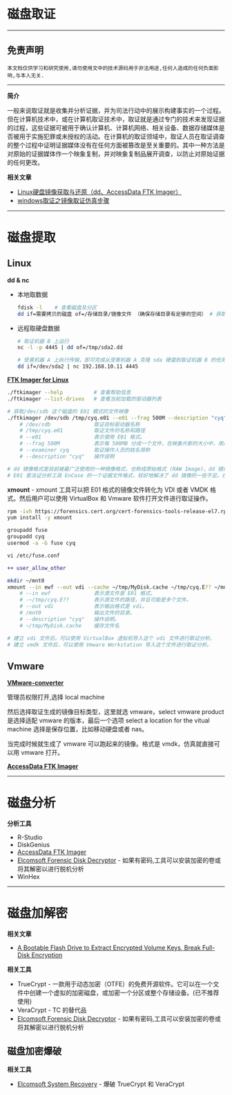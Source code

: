 # 磁盘取证

---

## 免责声明

`本文档仅供学习和研究使用,请勿使用文中的技术源码用于非法用途,任何人造成的任何负面影响,与本人无关.`

---

**简介**

一般来说取证就是收集并分析证据，并为司法行动中的展示构建事实的一个过程。但在计算机技术中，或在计算机取证技术中，取证就是通过专门的技术来发现证据的过程，这些证据可被用于确认计算机、计算机网络、相关设备、数据存储媒体是否被用于实施犯罪或未授权的活动。在计算机的取证领域中，取证人员在取证调查的整个过程中证明证据媒体没有在任何方面被篡改是至关重要的。其中一种方法是对原始的证据媒体作一个映象复制，并对映象复制品展开调查，以防止对原始证据的任何更改。

**相关文章**
- [Linux硬盘镜像获取与还原（dd、AccessData FTK Imager）](https://www.cnblogs.com/17bdw/p/9094659.html)
- [windows取证之镜像取证仿真步骤](https://www.codenong.com/cs106859820/)

---

# 磁盘提取

## Linux

**dd & nc**

- 本地取数据
    ```bash
    fdisk -l    # 查看磁盘及分区
    dd if=需要拷贝的磁盘 of=/存储目录/镜像文件 （确保存储目录有足够的空间） # 获取整个磁盘镜像文件
    ```

- 远程取硬盘数据
    ```bash
    # 取证机器 B 上运行
    nc -l -p 4445 | dd of=/tmp/sda2.dd

    # 受害机器 A 上执行传输，即可完成从受害机器 A 克隆 sda 硬盘到取证机器 B 的任务：
    dd if=/dev/sda2 | nc 192.168.10.11 4445
    ```

**[FTK Imager for Linux](https://accessdata.com/product-download)**

```bash
./ftkimager --help          # 查看帮助信息
./ftkimager --list-drives   # 查看当前加载的驱动器列表

# 获取/dev/sdb 这个磁盘的 E01 模式的文件映像
./ftkimager /dev/sdb /tmp/cyq.e01 --e01 --frag 500M --description "cyq" --examiner cyq
    # /dev/sdb              取证目标驱动器名称
    # /tmp/cyq.e01          取证文件的名称和路径
    # --e01                 表示使用 E01 格式。
    # --frag 500M           表示每 500MB 分成一个文件，在映象片断的大小中，用户可以可以选择将映象分割为多个文件以便于在 DVD 或 FAT 文件系统中中备份
    # --examiner cyq        取证操作人员的姓名简称
    # --description "cyq"   操作说明

# dd 镜像格式是目前被最广泛使用的一种镜像格式，也称成原始格式 (RAW Image)。dd 镜像的优点是兼容性强，目前所有磁盘镜像和分析工具都支持 dd 格式。
# E01 是法证分析工具 EnCase 的一个证据文件格式，较好地解决了 dd 镜像的一些不足。在生成 E01 格式证据文件时，会要求用户输入与调查案件相关的信息，如调查人员、地点、机构、备注等元数据。这些元数据将随证据数据信息一同 存入 E01 文件中。文件的每个字节都经过 32 位的 CRC 校验，这就使得证据被篡改的可能性几乎为 0。默认情况下，分析软件自动以每 64 扇区的数据块进行校验，这种方式兼顾速度和完整性两个方面的考虑。获取个磁盘的 E01 模式的文件映像需要一些时间，根据磁盘大小和硬件型号有所差异.
```

**xmount** - xmount 工具可以把 E01 格式的镜像文件转化为 VDI 或者 VMDK 格式。然后用户可以使用 VirtualBox 和 Vmware 软件打开文件进行取证操作。

```bash
rpm -ivh https://forensics.cert.org/cert-forensics-tools-release-el7.rpm
yum install -y xmount

groupadd fuse
groupadd cyq
usermod -a -G fuse cyq
```
```diff
vi /etc/fuse.conf

++ user_allow_other
```
```bash
mkdir ~/mnt0
xmount --in ewf --out vdi --cache ~/tmp/MyDisk.cache ~/tmp/cyq.E?? ~/mnt0
    # --in ewf              表示源文件是 E01 格式。
    # -~/tmp/cyq.E??        表示源文件的路径，并且可能是多个文件。
    # --out vdi             表示输出格式是 vdi。
    # /mnt0                 输出文件的目录。
    # --description "cyq"   操作说明。
    # ~/tmp/MyDisk.cache    缓存文件名

# 建立 vdi 文件后，可以使用 VirtualBox 虚拟机导入这个 vdi 文件进行取证分析。
# 建立 vmdk 文件后，可以使用 Vmware Workstation 导入这个文件进行取证分析。
```

## Vmware

**[VMware-converter](https://www.vmware.com/go/getconverter)**

管理员权限打开,选择 local machine

然后选择取证生成的镜像目标类型，这里就选 vmware，select vmware product 是选择适配 vmware 的版本，最后一个选项 select a location for the vitual machine 选择是保存位置，比如移动硬盘或者 nas。

当完成时候就生成了 vmware 可以跑起来的镜像。格式是 vmdk，仿真就直接可以用 vmware 打开。

**[AccessData FTK Imager](https://accessdata.com/product-download)**

---

# 磁盘分析

**分析工具**
- R-Studio
- DiskGenius
- [AccessData FTK Imager](https://accessdata.com/product-download)
- [Elcomsoft Forensic Disk Decryptor](https://www.elcomsoft.com/efdd.html) - 如果有密码,工具可以安装加密的卷或将其解密以进行脱机分析
- WinHex

---

# 磁盘加解密

**相关文章**
- [A Bootable Flash Drive to Extract Encrypted Volume Keys, Break Full-Disk Encryption](https://blog.elcomsoft.com/2019/04/a-bootable-flash-drive-to-extract-encrypted-volume-keys-break-full-disk-encryption/)

**相关工具**
- TrueCrypt - 一款用于动态加密（OTFE）的免费开源软件。它可以在一个文件中创建一个虚拟的加密磁盘，或加密一个分区或整个存储设备。(已不推荐使用)
- VeraCrypt - TC 的替代品
- [Elcomsoft Forensic Disk Decryptor](https://www.elcomsoft.com/efdd.html) - 如果有密码,工具可以安装加密的卷或将其解密以进行脱机分析

## 磁盘加密爆破

**相关工具**
- [Elcomsoft System Recovery](https://www.elcomsoft.com/esr.html) - 爆破 TrueCrypt 和 VeraCrypt
